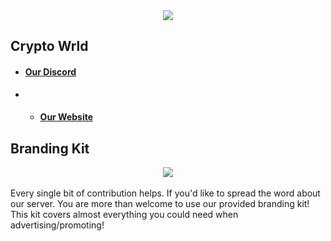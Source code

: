 <div align="center">
    <img width="auto" src="https://user-images.githubusercontent.com/42920111/153553939-d69c996f-e3e6-4f06-8391-4ab924bc521c.png" />
</div>

## Crypto Wrld
* #### [Our Discord](https://discord.gg/cryptowrld)
* * #### [Our Website](https://cryptowrld.net)

## Branding Kit
<div align="middle">
    <img width="auto" src="https://user-images.githubusercontent.com/42920111/153554842-e4f5dd25-a21a-4d9e-b511-2b5b45c5d376.png"/>
</div>
<br>
Every single bit of contribution helps. If you'd like to spread the word about our server. You are more than welcome to use our provided branding kit! This kit covers almost everything you could need when advertising/promoting!

